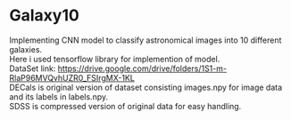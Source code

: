 # Galaxy10
Implementing CNN model to classify astronomical images into 10 different galaxies.
<br>Here i used tensorflow library for implemention of model.
<br>DataSet link: https://drive.google.com/drive/folders/1S1-m-RlaP96MVQvhUZR0_FSIrgMX-1KL
<br> DECals is original version of dataset consisting images.npy for image data and its labels in labels.npy.
<br>SDSS is compressed version of original data for easy handling.
